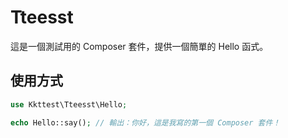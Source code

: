 # Tteesst

這是一個測試用的 Composer 套件，提供一個簡單的 Hello 函式。

## 使用方式

```php
use Kkttest\Tteesst\Hello;

echo Hello::say(); // 輸出：你好，這是我寫的第一個 Composer 套件！
